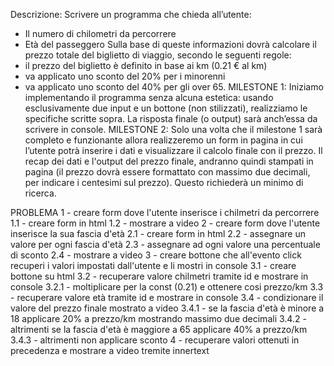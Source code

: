 Descrizione:
Scrivere un programma che chieda all’utente:
- Il numero di chilometri da percorrere
- Età del passeggero
Sulla base di queste informazioni dovrà calcolare il prezzo totale del biglietto di viaggio, secondo le seguenti regole:
- il prezzo del biglietto è definito in base ai km (0.21 € al km)
- va applicato uno sconto del 20% per i minorenni
- va applicato uno sconto del 40% per gli over 65.
MILESTONE 1:
Iniziamo implementando il programma senza alcuna estetica: usando esclusivamente due input e un bottone (non stilizzati), realizziamo le specifiche scritte sopra. La risposta finale (o output) sarà anch’essa da scrivere in console.
MILESTONE 2:
Solo una volta che il milestone 1 sarà completo e funzionante allora realizzeremo un form in pagina in cui l’utente potrà inserire i dati e visualizzare il calcolo finale con il prezzo.
Il recap dei dati e l'output del prezzo finale, andranno quindi stampati in pagina (il prezzo dovrà essere formattato con massimo due decimali, per indicare i centesimi sul prezzo). Questo richiederà un minimo di ricerca.


PROBLEMA
1 - creare form dove l'utente inserisce i chilmetri da percorrere
    1.1 - creare form in html
    1.2 - mostrare a video
2 - creare form dove l'utente inserisce la sua fascia d'età
    2.1 - creare form in html
    2.2 - assegnare un valore per ogni fascia d'età 
    2.3 - assegnare ad ogni valore una percentuale di sconto
    2.4 - mostrare a video
3 - creare bottone che all'evento click recuperi i valori impostati dall'utente e li mostri in console
    3.1 - creare bottone su html
    3.2 - recuperare valore chilmetri tramite id e mostrare in console
        3.2.1 - moltiplicare per la const (0.21) e ottenere cosi prezzo/km
    3.3 - recuperare valore età tramite id e mostrare in console
    3.4 - condizionare il valore del prezzo finale mostrato a video
        3.4.1 - se la fascia d'età è minore a 18 applicare 20% a prezzo/km mostrando massimo due decimali
        3.4.2 - altrimenti se la fascia d'età è maggiore a 65 applicare 40% a prezzo/km
        3.4.3 - altrimenti non applicare sconto
4 - recuperare valori ottenuti in precedenza e mostrare a video tremite innertext
